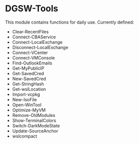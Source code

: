 # DGSW-Tools
This module contains functions for daily use. Currently defined:
- Clear-RecentFiles 
- Connect-CBAService
- Connect-LocalExchange
- Disconnect-LocalExchange
- Connect-VCenter 
- Connect-VMConsole 
- Find-OutlookEmails
- Get-MyPublicIP 
- Get-SavedCred 
- New-SavedCred 
- Get-StringHash 
- Get-wslLocation
- Import-vcpkg 
- New-IsoFile 
- Open-WinTool
- Optimize-MyVM 
- Remove-OldModules 
- Show-TerminalColors 
- Switch-DarkModeState
- Update-SourceAnchor
- wslcompact
